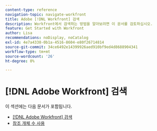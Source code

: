 ```yaml
---
content-type: reference
navigation-topic: navigate-workfront
title: Adobe [!DNL Workfront] 검색
description: Workfront에서 검색하는 방법을 알아보려면 이 문서를 검토하십시오.
feature: Get Started with Workfront
author: Lisa
recommendations: noDisplay, noCatalog
exl-id: 4e7a4338-0b1a-4516-8604-e80f26714814
source-git-commit: 34ce6492e14399926aed910bf9ed4d8688904341
workflow-type: tm+mt
source-wordcount: '26'
ht-degree: 0%

---
```


# [!DNL Adobe Workfront] 검색

이 섹션에는 다음 문서가 포함됩니다.

* [ [!DNL Adobe Workfront] 검색](../../../workfront-basics/navigate-workfront/search/search-workfront.md)
* [참조 개체 수 사용](../../../workfront-basics/navigate-workfront/search/reference-number-of-objects.md)
